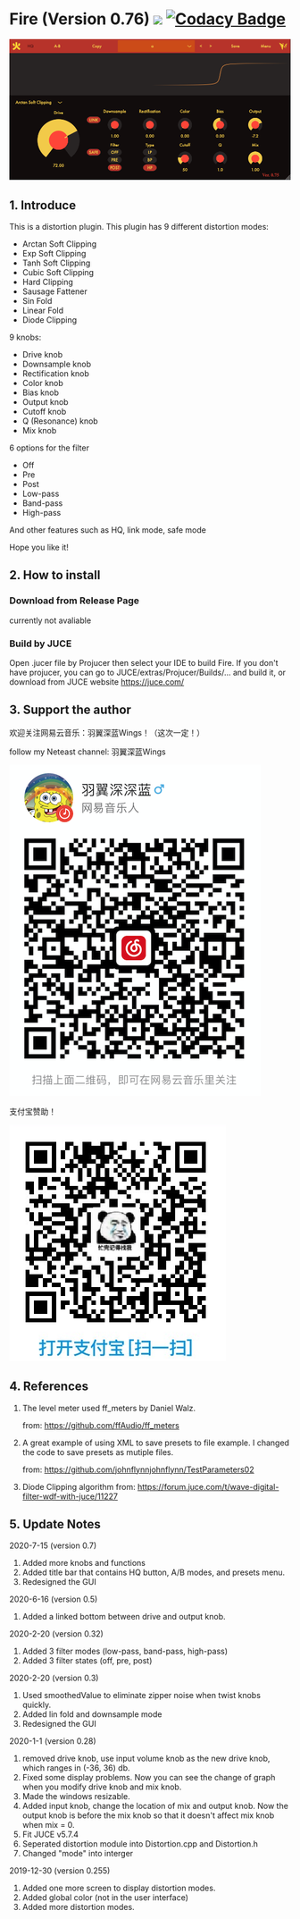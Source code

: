 # Fire (Version 0.76) [![](https://travis-ci.com/jerryuhoo/Fire.svg?branch=master)](https://travis-ci.com/jerryuhoo/Fire) [![Codacy Badge](https://app.codacy.com/project/badge/Grade/8c68fa4c8da04cb8abca88e2dfceb280)](https://www.codacy.com/gh/jerryuhoo/Fire/dashboard?utm_source=github.com&amp;utm_medium=referral&amp;utm_content=jerryuhoo/Fire&amp;utm_campaign=Badge_Grade)

![Alt text](Fire.png?raw=true "Title")

## 1. Introduce

 This is a distortion plugin.
 This plugin has 9 different distortion modes:

- Arctan Soft Clipping
- Exp Soft Clipping
- Tanh Soft Clipping
- Cubic Soft Clipping
- Hard Clipping
- Sausage Fattener
- Sin Fold
- Linear Fold
- Diode Clipping

9 knobs:

- Drive knob
- Downsample knob
- Rectification knob
- Color knob
- Bias knob
- Output knob
- Cutoff knob
- Q (Resonance) knob
- Mix knob

6 options for the filter

- Off
- Pre
- Post
- Low-pass
- Band-pass
- High-pass

 And other features such as HQ, link mode, safe mode

Hope you like it!

## 2. How to install

### Download from Release Page

currently not avaliable

### Build by JUCE

Open .jucer file by Projucer then select your IDE to build Fire. If you don't have projucer, you can go to JUCE/extras/Projucer/Builds/... and build it, or download from JUCE website <https://juce.com/>

## 3. Support the author

欢迎关注网易云音乐：羽翼深蓝Wings！（这次一定！）

follow my Neteast channel: 羽翼深蓝Wings

![image](neteast.png)

支付宝赞助！

![image](alipay.png)

## 4. References

1. The level meter used ff_meters by Daniel Walz.

    from: <https://github.com/ffAudio/ff_meters>

2. A great example of using XML to save presets to file example. I changed the code to save presets as mutiple files.

    from: <https://github.com/johnflynnjohnflynn/TestParameters02>

3. Diode Clipping algorithm
    from: <https://forum.juce.com/t/wave-digital-filter-wdf-with-juce/11227>

## 5. Update Notes

2020-7-15 (version 0.7)

1. Added more knobs and functions
2. Added title bar that contains HQ button, A/B modes, and presets menu.
3. Redesigned the GUI

2020-6-16 (version 0.5)

1. Added a linked bottom between drive and output knob.

2020-2-20 (version 0.32)

1. Added 3 filter modes (low-pass, band-pass, high-pass)
2. Added 3 filter states (off, pre, post)

2020-2-20 (version 0.3)

1. Used smoothedValue to eliminate zipper noise when twist knobs quickly.
2. Added lin fold and downsample mode
3. Redesigned the GUI

2020-1-1 (version 0.28)

1. removed drive knob, use input volume knob as the new drive knob, which ranges in (-36, 36) db.
2. Fixed some display problems. Now you can see the change of graph when you modify drive knob and mix knob.
3. Made the windows resizable.
4. Added input knob, change the location of mix and output knob. Now the output knob is before the mix knob so that it doesn't affect mix knob when mix = 0.
5. Fit JUCE v5.7.4
6. Seperated distortion module into Distortion.cpp and Distortion.h
7. Changed "mode" into interger

2019-12-30 (version 0.255)

1. Added one more screen to display distortion modes.
2. Added global color (not in the user interface)
3. Added more distortion modes.
